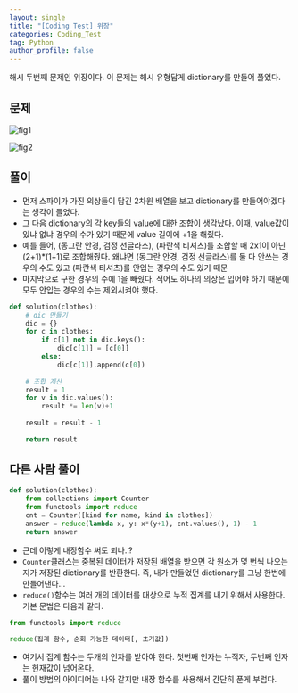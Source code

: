```yaml
---
layout: single
title: "[Coding Test] 위장"
categories: Coding_Test
tag: Python
author_profile: false
---
```

해시 두번째 문제인 위장이다. 이 문제는 해시 유형답게 dictionary를 만들어 풀었다.

## 문제

![fig1]({{site.url}}/images/2023-03-01-ct2/위장_문제설명.png)

![fig2]({{site.url}}/images/2023-03-01-ct2/위장_제한사항.png)

## 풀이
* 먼저 스파이가 가진 의상들이 담긴 2차원 배열을 보고 dictionary를 만들어야겠다는 생각이 들었다.
* 그 다음 dictionary의 각 key들의 value에 대한 조합이 생각났다. 이때, value값이 있냐 없냐 경우의 수가 있기 때문에 value 길이에 +1을 해줬다.
* 예를 들어, (동그란 안경, 검정 선글라스), (파란색 티셔츠)를 조합할 때 2x1이 아닌 (2+1)*(1+1)로 조합해줬다. 왜냐면 (동그란 안경, 검정 선글라스)를 둘 다 안쓰는 경우의 수도 있고 (파란색 티셔츠)를 안입는 경우의 수도 있기 때문
* 마지막으로 구한 경우의 수에 1을 빼줬다. 적어도 하나의 의상은 입어야 하기 때문에 모두 안입는 경우의 수는 제외시켜야 했다.

```python
def solution(clothes):
    # dic 만들기
    dic = {}
    for c in clothes:
        if c[1] not in dic.keys():
            dic[c[1]] = [c[0]]
        else:
            dic[c[1]].append(c[0])
            
    # 조합 계산
    result = 1
    for v in dic.values():
        result *= len(v)+1
        
    result = result - 1
    
    return result
```

## 다른 사람 풀이
```python
def solution(clothes):
    from collections import Counter
    from functools import reduce
    cnt = Counter([kind for name, kind in clothes])
    answer = reduce(lambda x, y: x*(y+1), cnt.values(), 1) - 1
    return answer
```
* 근데 이렇게 내장함수 써도 되나..?
* `Counter`클래스는 중복된 데이터가 저장된 배열을 받으면 각 원소가 몇 번씩 나오는지가 저장된 dictionary를 반환한다. 즉, 내가 만들었던 dictionary를 그냥 한번에 만들어낸다...
* `reduce()`함수는 여러 개의 데이터를 대상으로 누적 집계를 내기 위해서 사용한다. 기본 문법은 다음과 같다.
```python
from functools import reduce

reduce(집계 함수, 순회 가능한 데이터[, 초기값])
```
* 여기서 집계 함수는 두개의 인자를 받아야 한다. 첫번째 인자는 누적자, 두번째 인자는 현재값이 넘어온다.
* 풀이 방법의 아이디어는 나와 같지만 내장 함수를 사용해서 간단히 푼게 부럽다.